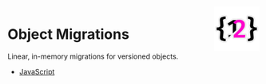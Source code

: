 <img src="./assets/logo.svg" height="90" align="right">

# Object Migrations

Linear, in-memory migrations for versioned objects.

- [JavaScript](./ts/object-migrations/)
